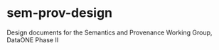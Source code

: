 sem-prov-design
===============

Design documents for the Semantics and Provenance Working Group, DataONE Phase II
